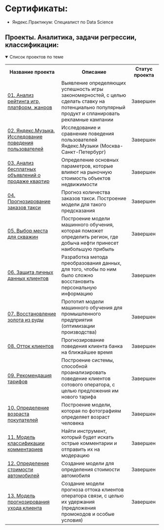 # Сертификаты:
 - Яндекс.Практикум: Специалист по Data Science
   
## Проекты. Аналитика, задачи регрессии, классификации:
<details open>
  <summary>Список проектов по теме</summary>
<table>
<tr>
  <th>Название проекта</th>
  <th>Описание</th>
  <th>Статус проекта</th>
</tr> 

<tr>
    <td><a href = "https://github.com/Anhews/games-rating)">01. Анализ рейтинга игр, платформ, жанров </a></td>
  <td>Выявление определяющих успешность игры закономерностей, с целью сделать ставку на потенциально популярный продукт и спланировать рекламные кампании </td>
  <td>Завершен</td>
</tr>

<tr>
    <td><a href = "https://github.com/Anhews/Yandex-Music">02. Яндекс.Музыка. Исследование поведения пользователей </a></td>
  <td>Исследование и сравнение поведения пользователей Яндекс.Музыки (Москва-Санкт-Петербург) </td>
  <td>Завершен</td>
</tr>

<tr>
    <td><a href = "https://github.com/Anhews/sale-of-apartments">03. Анализ бесплатных объявлений о продаже квартир </a></td>
  <td>Определение основных параметров, которые влияют на рыночную стоимость объектов недвижимости </td>
  <td>Завершен</td>
</tr>

<tr>
    <td><a href = "https://github.com/Anhews/taxi-orders">04. Прогнозирование заказов такси </a></td>
  <td>Прогноз количества заказов такси. Построение модели для такого предсказания </td>
  <td>Завершен</td>
</tr>

<tr>
    <td><a href = "https://github.com/Anhews/oil-productio">05. Выбор места для скважин</a></td>
  <td>Построение модели машинного обучения, которая поможет определить регион, где добыча нефти принесет наибольшую прибыль </td>
  <td>Завершен</td>
</tr>

<tr>
    <td><a href = "https://github.com/Anhews/personal-data">06. Защита личных данных клиентов </a></td>
  <td>Разработка метода преобразования данных, для того, чтобы по ним было сложно восстановить персональную информацию </td>
  <td>Завершен</td>
</tr>

<tr>
    <td><a href = "https://github.com/Anhews/gold-recovery">07. Восстановление золота из руды </a></td>
  <td>Прототип модели машинного обучения для промышленного предприятия (оптимизации производства) </td>
  <td>Завершен</td>
</tr>

<tr>
    <td><a href = "https://github.com/Anhews/customer-churn">08. Отток клиентов </a></td>
  <td>Прогнозирование поведения клиента банка на ближайшее время </td>
  <td>Завершен</td>
</tr>

<tr>
    <td><a href = "https://github.com/Anhews/mobile-data-plan">09. Рекомендация тарифов </a></td>
  <td>Построение системы, способной проанализировать поведение клиентов сотового оператора, с целью предложения им нового тарифа </td>
  <td>Завершен</td>
</tr>

<tr>
    <td><a href = "https://github.com/Anhews/client-age">10. Определение возраста покупателей </a></td>
  <td>Построение модели, которая по фотографиям определяет возраст человека </td>
  <td>Завершен</td>
</tr>

<tr>
    <td><a href = "https://github.com/Anhews/toxic-comments">11. Модель классификации комментариев </a></td>
  <td>Найти инструмент, который будет искать острые комментарии и отправить их на модерацию </td>
  <td>Завершен</td>
</tr>

<tr>
    <td><a href = "https://github.com/Anhews/car-price">12. Определение стоимости автомобилей </a></td>
  <td>Создание модели для определения стоимости автомобиля </td>
  <td>Завершен</td>
</tr>

<tr>
    <td><a href = "https://github.com/Anhews/cellular-customer-churn">13. Модель прогнозирования ухода клиента </a></td>
  <td>Создание модели прогноза оттока клиентов оператора связи, с целью их удержания (предложения промокодов и особые условия) </td>
  <td>Завершен</td>
</tr>
</table>
</details>

